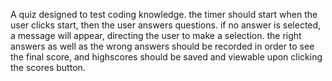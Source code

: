 A quiz designed to test coding knowledge. the timer should start when the user clicks start, then the user answers questions. if no answer is selected, a message will appear, directing the user to make a selection. the right answers as well as the wrong answers should be recorded in order to see the final score, and highscores should be saved and viewable upon clicking the scores button.